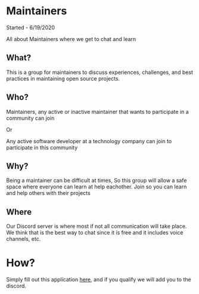 # Maintainers
Started - 6/19/2020

All about Maintainers where we get to chat and learn

## What?
This is a group for maintainers to discuss experiences, challenges, and best practices in maintaining open source projects.

## Who?
Maintainers, any active or inactive maintainer that wants to participate in a community can join

Or

Any active software developer at a technology company can join to participate in this community

## Why?
Being a maintainer can be difficult at times, So this group will allow a safe space where
everyone can learn at help eachother. Join so you can learn and help others with their projects

## Where
Our Discord server is where most if not all communication will take place.
We think that is the best way to chat since it is free and it includes voice channels, etc.

# How?

Simply fill out this application [here](https://forms.gle/RzUNmFpdqYtbvHUG8), and if you qualify we will add you to the discord.
